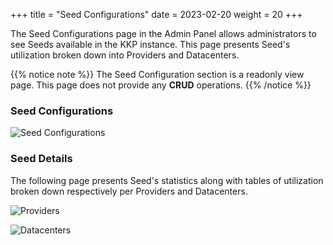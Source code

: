+++
title = "Seed Configurations"
date = 2023-02-20
weight = 20
+++


The Seed Configurations page in the Admin Panel allows administrators to see Seeds available in the KKP instance. This page presents Seed's utilization broken down into Providers and Datacenters.

{{% notice note %}}
The Seed Configuration section is a readonly view page. This page does not provide any **CRUD** operations.
{{% /notice %}}

### Seed Configurations

![Seed Configurations](/img/kubermatic/v2.24/tutorials/seed-configurations/seed_confgurations.png?classes=shadow,border "Seed Configurations List View")


### Seed Details

The following page presents Seed's statistics along with tables of utilization broken down respectively per Providers and Datacenters.

![Providers](/img/kubermatic/v2.24/tutorials/seed-configurations/seed_confgurations_details.png?classes=shadow,border "Available providers per seed")

![Datacenters](/img/kubermatic/v2.24/tutorials/seed-configurations/seed_confgurations_provider_datacenters.png?classes=shadow,border "Associated clusters per datacenter")
